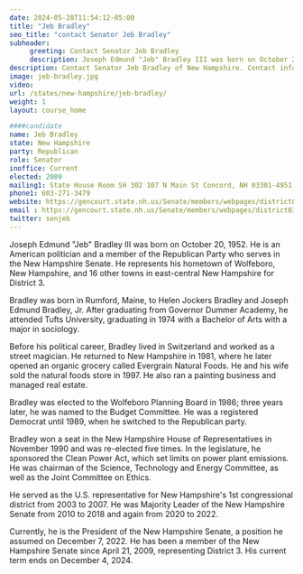 ```yaml
---
date: 2024-05-28T11:54:12-05:00
title: "Jeb Bradley"
seo_title: "contact Senator Jeb Bradley"
subheader:
     greeting: Contact Senator Jeb Bradley
     description: Joseph Edmund "Jeb" Bradley III was born on October 20, 1952. He is an American politician and a member of the Republican Party who serves in the New Hampshire Senate. He represents his hometown of Wolfeboro, New Hampshire, and 16 other towns in east-central New Hampshire for District 3.
description: Contact Senator Jeb Bradley of New Hampshire. Contact information for Jeb Bradley includes email address, phone number, and mailing address.
image: jeb-bradley.jpg
video:
url: /states/new-hampshire/jeb-bradley/
weight: 1
layout: course_home

####candidate
name: Jeb Bradley
state: New Hampshire
party: Republican
role: Senator
inoffice: Current
elected: 2009
mailing1: State House Room SH 302 107 N Main St Concord, NH 03301-4951
phone1: 603-271-3479
website: https://gencourt.state.nh.us/Senate/members/webpages/district03.aspx/
email : https://gencourt.state.nh.us/Senate/members/webpages/district03.aspx/
twitter: senjeb
---
```

Joseph Edmund "Jeb" Bradley III was born on October 20, 1952. He is an American politician and a member of the Republican Party who serves in the New Hampshire Senate. He represents his hometown of Wolfeboro, New Hampshire, and 16 other towns in east-central New Hampshire for District 3.

Bradley was born in Rumford, Maine, to Helen Jockers Bradley and Joseph Edmund Bradley, Jr. After graduating from Governor Dummer Academy, he attended Tufts University, graduating in 1974 with a Bachelor of Arts with a major in sociology.

Before his political career, Bradley lived in Switzerland and worked as a street magician. He returned to New Hampshire in 1981, where he later opened an organic grocery called Evergrain Natural Foods. He and his wife sold the natural foods store in 1997. He also ran a painting business and managed real estate.

Bradley was elected to the Wolfeboro Planning Board in 1986; three years later, he was named to the Budget Committee. He was a registered Democrat until 1989, when he switched to the Republican party.

Bradley won a seat in the New Hampshire House of Representatives in November 1990 and was re-elected five times. In the legislature, he sponsored the Clean Power Act, which set limits on power plant emissions. He was chairman of the Science, Technology and Energy Committee, as well as the Joint Committee on Ethics.

He served as the U.S. representative for New Hampshire's 1st congressional district from 2003 to 2007. He was Majority Leader of the New Hampshire Senate from 2010 to 2018 and again from 2020 to 2022.

Currently, he is the President of the New Hampshire Senate, a position he assumed on December 7, 2022. He has been a member of the New Hampshire Senate since April 21, 2009, representing District 3. His current term ends on December 4, 2024.
